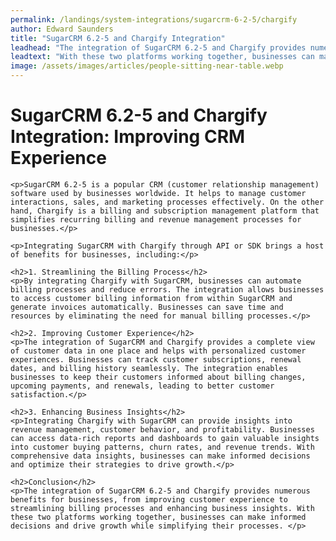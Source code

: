 ```yaml
---
permalink: /landings/system-integrations/sugarcrm-6-2-5/chargify
author: Edward Saunders
title: "SugarCRM 6.2-5 and Chargify Integration"
leadhead: "The integration of SugarCRM 6.2-5 and Chargify provides numerous benefits for businesses, from improving customer experience to streamlining billing processes and enhancing business insights"
leadtext: "With these two platforms working together, businesses can make informed decisions and drive growth while simplifying their processes."
image: /assets/images/articles/people-sitting-near-table.webp
---
```

<div class="arttext">	<h1>SugarCRM 6.2-5 and Chargify Integration: Improving CRM Experience</h1>
	
	<p>SugarCRM 6.2-5 is a popular CRM (customer relationship management) software used by businesses worldwide. It helps to manage customer interactions, sales, and marketing processes effectively. On the other hand, Chargify is a billing and subscription management platform that simplifies recurring billing and revenue management processes for businesses.</p>

	<p>Integrating SugarCRM with Chargify through API or SDK brings a host of benefits for businesses, including:</p>

	<h2>1. Streamlining the Billing Process</h2>
	<p>By integrating Chargify with SugarCRM, businesses can automate billing processes and reduce errors. The integration allows businesses to access customer billing information from within SugarCRM and generate invoices automatically. Businesses can save time and resources by eliminating the need for manual billing processes.</p>

	<h2>2. Improving Customer Experience</h2>
	<p>The integration of SugarCRM and Chargify provides a complete view of customer data in one place and helps with personalized customer experiences. Businesses can track customer subscriptions, renewal dates, and billing history seamlessly. The integration enables businesses to keep their customers informed about billing changes, upcoming payments, and renewals, leading to better customer satisfaction.</p>

	<h2>3. Enhancing Business Insights</h2>
	<p>Integrating Chargify with SugarCRM can provide insights into revenue management, customer behavior, and profitability. Businesses can access data-rich reports and dashboards to gain valuable insights into customer buying patterns, churn rates, and revenue trends. With comprehensive data insights, businesses can make informed decisions and optimize their strategies to drive growth.</p>

	<h2>Conclusion</h2>
	<p>The integration of SugarCRM 6.2-5 and Chargify provides numerous benefits for businesses, from improving customer experience to streamlining billing processes and enhancing business insights. With these two platforms working together, businesses can make informed decisions and drive growth while simplifying their processes. </p>

</div>